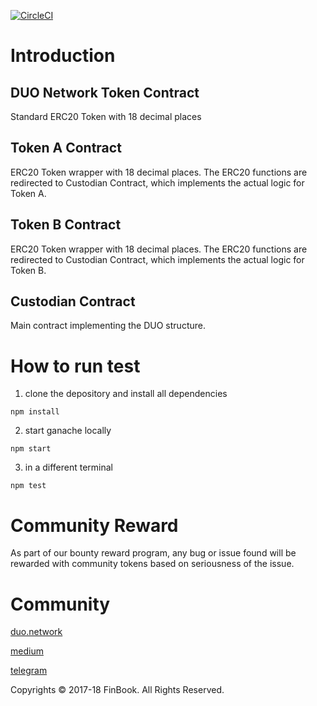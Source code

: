 [![CircleCI](https://circleci.com/gh/FinBook/duo-contract.svg?style=svg&circle-token=6d0357847fa6cc8078323d1282dcb365e0ad09e8)](https://circleci.com/gh/FinBook/duo-contract)
# Introduction

## DUO Network Token Contract
Standard ERC20 Token with 18 decimal places 
## Token A Contract
ERC20 Token wrapper with 18 decimal places. The ERC20 functions are redirected to Custodian Contract, which implements the actual logic for Token A.
## Token B Contract
ERC20 Token wrapper with 18 decimal places. The ERC20 functions are redirected to Custodian Contract, which implements the actual logic for Token B.
## Custodian Contract
Main contract implementing the DUO structure.

# How to run test
1. clone the depository and install all dependencies

```npm install```

2. start ganache locally

```npm start```

3. in a different terminal

```npm test```

# Community Reward
As part of our bounty reward program, any bug or issue found will be rewarded with community tokens based on seriousness of the issue.

# Community
[duo.network](https://duo.network)

[medium](https://medium.com/duo-network)

[telegram](https://t.me/duonetwork)

Copyrights © 2017-18 FinBook. All Rights Reserved. 
